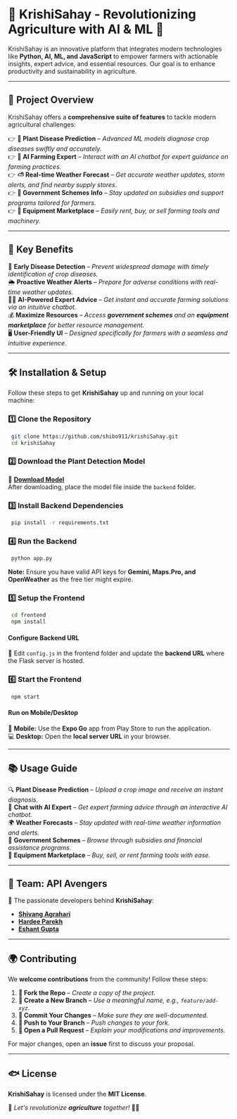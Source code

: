 # 🌾 KrishiSahay - Revolutionizing Agriculture with AI & ML 🌱

KrishiSahay is an innovative platform that integrates modern technologies like **Python, AI, ML, and JavaScript** to empower farmers with actionable insights, expert advice, and essential resources. Our goal is to enhance productivity and sustainability in agriculture.

---

## 🚀 Project Overview

KrishiSahay offers a **comprehensive suite of features** to tackle modern agricultural challenges:

👉 **🌿 Plant Disease Prediction** – _Advanced ML models diagnose crop diseases swiftly and accurately._  
👉 **🤖 AI Farming Expert** – _Interact with an AI chatbot for expert guidance on farming practices._  
👉 **⛅ Real-time Weather Forecast** – _Get accurate weather updates, storm alerts, and find nearby supply stores._  
👉 **📝 Government Schemes Info** – _Stay updated on subsidies and support programs tailored for farmers._  
👉 **🚜 Equipment Marketplace** – _Easily rent, buy, or sell farming tools and machinery._  

---

## 🎯 Key Benefits

🌱 **Early Disease Detection** – _Prevent widespread damage with timely identification of crop diseases._  
🌦️ **Proactive Weather Alerts** – _Prepare for adverse conditions with real-time weather updates._  
🧑‍🌾 **AI-Powered Expert Advice** – _Get instant and accurate farming solutions via an intuitive chatbot._  
💰 **Maximize Resources** – _Access **government schemes** and an **equipment marketplace** for better resource management._  
🖥️ **User-Friendly UI** – _Designed specifically for farmers with a seamless and intuitive experience._  

---

## 🛠️ Installation & Setup

Follow these steps to get **KrishiSahay** up and running on your local machine:

### 1️⃣ Clone the Repository
```bash
 git clone https://github.com/shibo911/krishiSahay.git
 cd krishiSahay
```

### 2️⃣ Download the Plant Detection Model
💽 **[Download Model](https://drive.google.com/file/d/1AngdnHknntvq0epasAPU5RGDo8lulojM/view)**  
After downloading, place the model file inside the `backend` folder.

### 3️⃣ Install Backend Dependencies
```bash
 pip install -r requirements.txt
```

### 4️⃣ Run the Backend
```bash
 python app.py
```
**Note:** Ensure you have valid API keys for **Gemini, Maps.Pro, and OpenWeather** as the free tier might expire.

### 5️⃣ Setup the Frontend
```bash
 cd frontend
 npm install
```

#### Configure Backend URL
📄 Edit `config.js` in the frontend folder and update the **backend URL** where the Flask server is hosted.

### 6️⃣ Start the Frontend
```bash
 npm start
```

#### Run on Mobile/Desktop
📱 **Mobile:** Use the **Expo Go** app from Play Store to run the application.  
💻 **Desktop:** Open the **local server URL** in your browser.

---

## 📚 Usage Guide

🔍 **Plant Disease Prediction** – _Upload a crop image and receive an instant diagnosis._  
💬 **Chat with AI Expert** – _Get expert farming advice through an interactive AI chatbot._  
🌍 **Weather Forecasts** – _Stay updated with real-time weather information and alerts._  
🏩 **Government Schemes** – _Browse through subsidies and financial assistance programs._  
🛒 **Equipment Marketplace** – _Buy, sell, or rent farming tools with ease._  

---

## 👥 Team: API Avengers

🚀 The passionate developers behind **KrishiSahay**:

- **[Shivang Agrahari](https://www.linkedin.com/in/shivangagrahari/)**  
- **[Hardee Parekh](https://www.linkedin.com/in/hardeeparekh/)**  
- **[Eshant Gupta](https://www.linkedin.com/in/eshant-gupta-a9995b280/)**  

---

## 🌍 Contributing

We **welcome contributions** from the community! Follow these steps:

1. **🔄 Fork the Repo** – _Create a copy of the project._
2. **🌿 Create a New Branch** – _Use a meaningful name, e.g., `feature/add-xyz`._
3. **📝 Commit Your Changes** – _Make sure they are well-documented._
4. **📄 Push to Your Branch** – _Push changes to your fork._
5. **🔀 Open a Pull Request** – _Explain your modifications and improvements._

For major changes, open an **issue** first to discuss your proposal.

---

## 🐟 License

**KrishiSahay** is licensed under the **MIT License**.  

🌾 _Let's revolutionize **agriculture** together!_ 🚜✨

